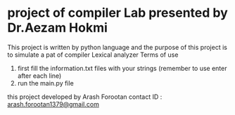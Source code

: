 # project of compiler Lab presented by Dr.Aezam Hokmi 
This project is written by python language and the purpose of this project is to simulate 
a pat of compiler Lexical analyzer 
Terms of use 
1) first fill the information.txt files with your strings (remember to use enter after each line)
2) run the main.py file


this project developed by Arash Forootan contact ID : arash.forootan1379@gmail.com

